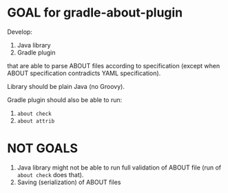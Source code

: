 GOAL for gradle-about-plugin
============================

Develop:
1. Java library
2. Gradle plugin

that are able to parse ABOUT files according to specification
(except when ABOUT specification contradicts YAML specification).

Library should be plain Java (no Groovy).

Gradle plugin should also be able to run:
1. `about check`
2. `about attrib`

NOT GOALS
=========
1. Java library might not be able to run full validation of ABOUT file
(run of `about check` does that).
2. Saving (serialization) of ABOUT files